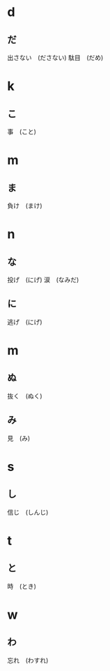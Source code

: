 # d

## だ

出さない　(ださない)
駄目　(だめ)

# k
## こ

事　(こと)

# m

## ま

負け　(まけ)

# n

## な

投げ　(にげ)
涙　(なみだ)

## に

逃げ　(にげ)

# m

## ぬ

抜く　(ぬく)

## み

見　(み)

# s

## し

信じ　(しんじ)

# t

## と

時　(とき)

# w

## わ

忘れ　(わすれ)